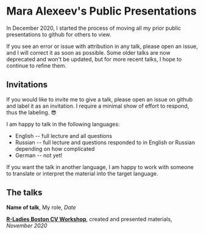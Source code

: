 # Mara Alexeev's Public Presentations

In December 2020, I started the process of moving all my prior public presentations to github for others to view. 

If you see an error or issue with attribution in any talk, please open an issue, and I will correct it as soon as possible. Some older talks are now deprecated and won't be updated, but for more recent talks, I hope to continue to refine them.

## Invitations

If you would like to invite me to give a talk, please open an issue on github and label it as an invitation. I require a minimal show of effort to respond, thus the labeling. :sunglasses:

I am happy to talk in the following languages: 

- English -- full lecture and all questions
- Russian -- full lecture and questions responded to in English or Russian depending on how complicated
- German -- not yet!

If you want the talk in another language, I am happy to work with someone to translate or interpret the material into the target language. 

## The talks

**Name of talk**, My role, *Date*

[**R-Ladies Boston CV Workshop**](https://github.com/MaraAlexeev/MaraAlexeev_public_presentations/blob/master/pdfs_of_talks/r-ladies_boston_cv_workshop_November_2020.pdf), created and presented materials, *November 2020*
